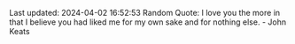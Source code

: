 Last updated: 2024-04-02 16:52:53
Random Quote: I love you the more in that I believe you had liked me for my own sake and for nothing else. - John Keats